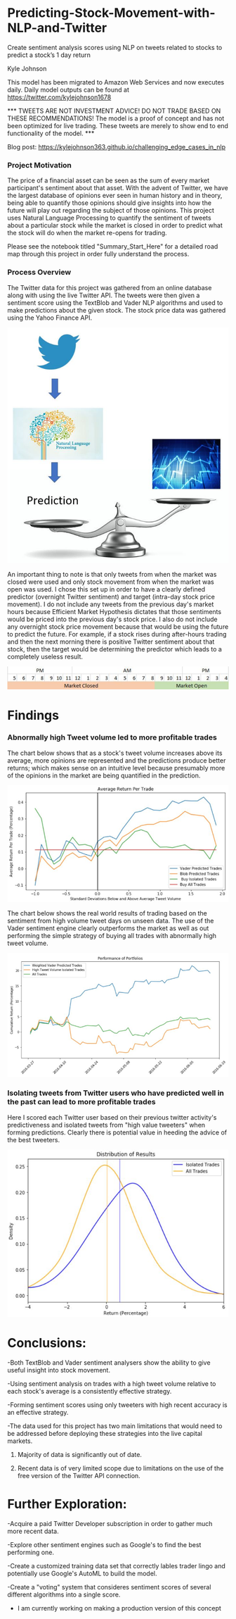# Predicting-Stock-Movement-with-NLP-and-Twitter
Create sentiment analysis scores using NLP on tweets related to stocks to predict a stock’s 1 day return

Kyle Johnson

This model has been migrated to Amazon Web Services and now executes daily.  Daily model outputs can be found at https://twitter.com/kylejohnson1678

*** TWEETS ARE NOT INVESTMENT ADVICE! DO NOT TRADE BASED ON THESE RECOMMENDATIONS! The model is a proof of concept and has not been optimized for live trading. These tweets are merely to show end to end functionality of the model. ***

Blog post:  https://kylejohnson363.github.io/challenging_edge_cases_in_nlp

### Project Motivation
The price of a financial asset can be seen as the sum of every market participant's sentiment about that asset.  With the advent of Twitter, we have the largest database of opinions ever seen in human history and in theory, being able to quantify those opinions should give insights into how the future will play out regarding the subject of those opinions.  This project uses Natural Language Processing to quantify the sentiment of tweets about a particular stock while the market is closed in order to predict what the stock will do when the market re-opens for trading.

Please see the notebook titled "Summary_Start_Here" for a detailed road map through this project in order fully understand the process.

### Process Overview
The Twitter data for this project was gathered from an online database along with using the live Twitter API.  The tweets were then given a sentiment score using the TextBlob and Vader NLP algorithms and used to make predictions about the given stock.  The stock price data was gathered using the Yahoo Finance API. 

![Diagram](https://github.com/kylejohnson363/Predicting-Stock-Movement-with-NLP-and-Twitter/blob/master/Diagram.JPG)

An important thing to note is that only tweets from when the market was closed were used and only stock movement from when the market was open was used. I chose this set up in order to have a clearly defined predictor (overnight Twitter sentiment) and target (intra-day stock price movement). I do not include any tweets from the previous day's market hours because Efficient Market Hypothesis dictates that those sentiments would be priced into the previous day's stock price. I also do not include any overnight stock price movement because that would be using the future to predict the future. For example, if a stock rises during after-hours trading and then the next morning there is positive Twitter sentiment about that stock, then the target would be determining the predictor which leads to a completely useless result.

![Time_Sep](https://github.com/kylejohnson363/Predicting-Stock-Movement-with-NLP-and-Twitter/blob/master/Time%20Separation.JPG)

# Findings

### Abnormally high Tweet volume led to more profitable trades
The chart below shows that as a stock's tweet volume increases above its average, more opinions are represented and the predictions produce better returns; which makes sense on an intuitive level because presumably more of the opinions in the market are being quantified in the prediction.

![High_volume](https://github.com/kylejohnson363/Predicting-Stock-Movement-with-NLP-and-Twitter/blob/master/High%20Tweet%20Volume.JPG)

The chart below shows the real world results of trading based on the sentiment from high volume tweet days on unseen data.  The use of the Vader sentiment engine clearly outperforms the market as well as out performing the simple strategy of buying all trades with abnormally high tweet volume.

![Results](https://github.com/kylejohnson363/Predicting-Stock-Movement-with-NLP-and-Twitter/blob/master/Trading%20Results.JPG)

### Isolating tweets from Twitter users who have predicted well in the past can lead to more profitable trades
Here I scored each Twitter user based on their previous twitter activity's predictiveness and isolated tweets from "high value tweeters" when forming predictions.  Clearly there is potential value in heeding the advice of the best tweeters.

![Best_Tweeters](https://github.com/kylejohnson363/Predicting-Stock-Movement-with-NLP-and-Twitter/blob/master/Best%20Tweeters.JPG)

# Conclusions:
-Both TextBlob and Vader sentiment analysers show the ability to give useful insight into stock movement.

-Using sentiment analysis on trades with a high tweet volume relative to each stock's average is a consistently effective strategy.

-Forming sentiment scores using only tweeters with high recent accuracy is an effective strategy.

-The data used for this project has two main limitations that would need to be addressed before deploying these strategies into the live capital markets.

   1) Majority of data is significantly out of date.
  
   2) Recent data is of very limited scope due to limitations on the use of the free version of the Twitter API connection.
# Further Exploration:
-Acquire a paid Twitter Developer subscription in order to gather much more recent data.

-Explore other sentiment engines such as Google's to find the best performing one.

-Create a customized training data set that correctly lables trader lingo and potentially use Google's AutoML to build the model.

-Create a "voting" system that consideres sentiment scores of several different algorithms into a single score.

- I am currently working on making a production version of this concept
